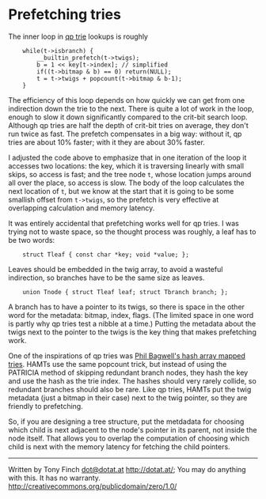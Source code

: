 Prefetching tries
=================

The inner loop in [qp trie](http://dotat.at/prog/qp) lookups is roughly

        while(t->isbranch) {
            __builtin_prefetch(t->twigs);
            b = 1 << key[t->index]; // simplified
            if((t->bitmap & b) == 0) return(NULL);
            t = t->twigs + popcount(t->bitmap & b-1);
        }

The efficiency of this loop depends on how quickly we can get from one
indirection down the trie to the next. There is quite a lot of work in
the loop, enough to slow it down significantly compared to the
crit-bit search loop. Although qp tries are half the depth of crit-bit
tries on average, they don't run twice as fast. The prefetch
compensates in a big way: without it, qp tries are about 10% faster;
with it they are about 30% faster.

I adjusted the code above to emphasize that in one iteration of the
loop it accesses two locations: the key, which it is traversing
linearly with small skips, so access is fast; and the tree node `t`,
whose location jumps around all over the place, so access is slow. The
body of the loop calculates the next location of `t`, but we know at
the start that it is going to be some smallish offset from `t->twigs`,
so the prefetch is very effective at overlapping calculation and
memory latency.

It was entirely accidental that prefetching works well for qp tries. I
was trying not to waste space, so the thought process was roughly, a
leaf has to be two words:

        struct Tleaf { const char *key; void *value; };

Leaves should be embedded in the twig array, to avoid a wasteful
indirection, so branches have to be the same size as leaves.

        union Tnode { struct Tleaf leaf; struct Tbranch branch; };

A branch has to have a pointer to its twigs, so there is space in the
other word for the metadata: bitmap, index, flags. (The limited space
in one word is partly why qp tries test a nibble at a time.) Putting
the metadata about the twigs next to the pointer to the twigs is the
key thing that makes prefetching work.

One of the inspirations of qp tries was [Phil Bagwell's hash array mapped
tries](http://infoscience.epfl.ch/record/64398/files/idealhashtrees.pdf).
HAMTs use the same popcount trick, but instead of using the PATRICIA
method of skipping redundant branch nodes, they hash the key and use
the hash as the trie index. The hashes should very rarely collide, so
redundant branches should also be rare. Like qp tries, HAMTs put the
twig metadata (just a bitmap in their case) next to the twig pointer,
so they are friendly to prefetching.

So, if you are designing a tree structure, put the metdadata for
choosing which child is next adjacent to the node's pointer in its
parent, not inside the node itself. That allows you to overlap the
computation of choosing which child is next with the memory latency
for fetching the child pointers.

---------------------------------------------------------------------------

Written by Tony Finch <dot@dotat.at> <http://dotat.at/>;
You may do anything with this. It has no warranty.
<http://creativecommons.org/publicdomain/zero/1.0/>

